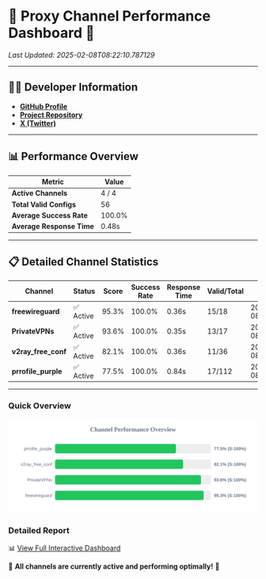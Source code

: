 # 🌟 Proxy Channel Performance Dashboard 🌟

_Last Updated: 2025-02-08T08:22:10.787129_

---

## 👩‍💻 Developer Information

- **[GitHub Profile](https://github.com/4n0nymou3)**  
- **[Project Repository](https://github.com/4n0nymou3/multi-proxy-config-fetcher)**  
- **[X (Twitter)](https://x.com/4n0nymou3)**  

---

## 📊 Performance Overview

| Metric                | Value       |
|-----------------------|-------------|
| **Active Channels**   | 4 / 4       |
| **Total Valid Configs** | 56          |
| **Average Success Rate** | 100.0%      |
| **Average Response Time** | 0.48s       |

---

## 📋 Detailed Channel Statistics

| Channel          | Status     | Score  | Success Rate | Response Time | Valid/Total | Last Success               |
|------------------|------------|--------|--------------|---------------|-------------|----------------------------|
| **freewireguard**  | ✅ Active  | 95.3%  | 100.0% | 0.36s         | 15/18       | 2025-02-08T08:22:10.785296 |
| **PrivateVPNs**  | ✅ Active  | 93.6%  | 100.0% | 0.35s         | 13/17       | 2025-02-08T08:22:10.403476 |
| **v2ray_free_conf**  | ✅ Active  | 82.1%  | 100.0% | 0.36s         | 11/36       | 2025-02-08T08:22:10.022506 |
| **prrofile_purple**  | ✅ Active  | 77.5%  | 100.0% | 0.84s         | 17/112       | 2025-02-08T08:22:09.630174 |

---

### Quick Overview
<div align="center">
  <a href="https://raw.githubusercontent.com/nullluser/NullRepo/refs/heads/main/assets/channel_stats_chart.svg">
    <img src="https://raw.githubusercontent.com/nullluser/NullRepo/refs/heads/main/assets/channel_stats_chart.svg" alt="Source Performance Statistics" width="800">
  </a>
</div>

### Detailed Report
📊 [View Full Interactive Dashboard](https://htmlpreview.github.io/?https://github.com/nullluser/NullRepo/blob/main/assets/performance_report.html)

🎉 **All channels are currently active and performing optimally!** 🎉
